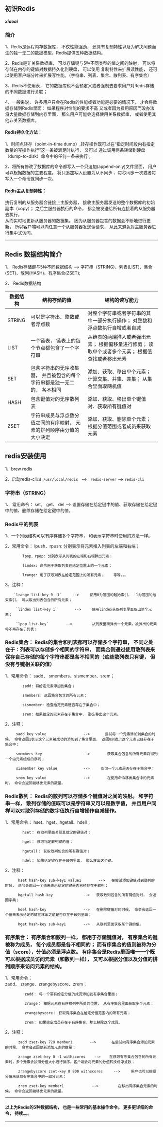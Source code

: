 ## 初识Redis
##### xiaoai

### 简介
1、Redis是远程内存数据库， 不仅性能强劲， 还具有复制特性以及为解决问题而生的独一无二的数据模型，Redis提供五种数据结构。

2、Redis是非关系数据库， 可以存储键与5种不同类型的值之间的映射， 可以将存储在内存的键值对数据持久化到硬盘， 可以使用
复制特性来扩展读性能， 还可以使用客户端分片来扩展写性能。（字符串、列表、集合、散列表、有序集合）

3、Redis不使用表， 它的数据库也不会预定义或者强制去要求用户对Redis存储的不同数据进行关联；

4、一般来说， 许多用户只会在Redis的性能或者功能是必要的情况下， 才会将数据存储到Redis里面： 如果程序对性能的要求不高
又或者因为费用原因而没办法将大量数据存储到内存里面， 那么用户可能会选择使用关系数据库， 或者使用其他非关系数据库。

#### Redis持久化方法：
1、时间点转存（point-in-time dump）,转存操作既可以在“指定时间段内有指定数量的写操作执行”这一条被满足时执行， 又可以
通过调用两条转储到硬盘（dump-to-disk）命令中的任何一条来执行；

2、将所有修改了数据库的命令都写入一个只追加(append-only)文件里面， 用户可以根据数据的主要程度， 将只追加写入设置为从不同步
、每秒同步一次或者每写入一个命令就同步一次。

#### Redis主从复制特性：    

执行复制的从服务器会链接上主服务器， 接收主服务器发送的整个数据库的初始副本（copy）； 之后主服务器执行的命令， 都会被发送给所有连接着的从服务器去执行，     
从而实时地更新从服务器的数据集。 因为从服务器包含的数据会不断地进行更新， 所以客户端可以向任意一个从服务器发送读请求， 从此来避免对主服务器进行集中式访问。
***

## Redis 数据结构简介
1、 Redis存储键与5种不同数据结构 --> 字符串（STRING)、列表(LIST)、集合(SET)、散列(HASH)、有序集合(ZSET);

2、 Redis数据结构

| 数据结构 |          结构存储的值                      |          结构的读写能力               |
| ------- |----------------------------------------| -----------------------------------|
| STRING | 可以是字符串、整数或者浮点数                   | 对整个字符串或者字符串的其中一部分执行操作； 对整数和浮点数执行自增或者自减 |
| LIST   | 一个链表， 链表上的每个节点都包含了一个字符串     | 从链表的两端推入或者弹出元素； 根据偏移量进行修剪； 读取单个或者多个元素； 根据值查找或者移出元素 |
| SET    | 包含字符串的无序收集器， 并且被包含的每个字符串都是独一无二的， 各不相同 | 添加、获取、移出单个元素；  计算交集、并集、差集； 从集合里面取随机值 |
| HASH   | 包含键值对的无序散列表                     | 添加、获取、移出单个键值对、获取所有键值对 |
| ZSET   | 字符串成员与浮点数分值之间的有序映射， 元素的排列顺序由分值的大小决定 | 添加、获取、删除单个元素； 根据分值范围或者成员来获取元素 |


## redis安装使用
1、brew redis       

2、启动redis-cli`cd /usr/local/redis `    --> ` redis-server`   --> `redis-cli`         

### 字符串（STRING）
1、 常用命令： set， get、 del      -->  设置存储在给定键中的值、获取存储在给定键中的值、删除存储在给定键中的值。

### Redis中的列表

1、一个列表结构可以有序存储多个字符串， 和表示字符串时使用的方法一样。      

2、常用命令： 
            lpush、rpush: 分别表示将元素推入列表的左端和右端；          

            lpop、rpop: 分别表示从列表的左端和右端弹出元素；      

            lindex: 命令用于获取列表在给定位置上的一个元素； 

            lrange: 用于获取列表在给定范围上的所有元素；    等等。。。            

3、注释：           

        `lrange list-key 0 -1`     -->     使用0为范围的起始索引， -1为范围的结束索引， 可以取出列表包含的所有元素；    

         `lindex list-key 1`        -->     使用lindex获取列表里面取出单个元素；

         `lpop list-key`        -->         从列表里面弹出一个元素，被弹出的元素将不再存在于列表；
            

### Redis集合： Redis的集合和列表都可以存储多个字符串， 不同之处在于：列表可以存储多个相同的字符串， 而集合则通过使用散列表来保存自己存储的每个字符串都是各不相同的（这些散列表只有键， 但没有与键相关联的值）

1、常用命令： sadd、 smembers、sismember、srem；        

            sadd: 将给定元素添加到集合；          

            smembers: 返回集合包含的所有元素；        

            sismember: 检查给定元素是否存在于集合中；         

            srem: 如果给定的元素存在于集合中， 那么移出这个元素。     

2、注释：       

         sadd key value                 -->       尝试将一个元素添加到集合的时候， 命令返回1表示这个元素被成功的添加到了集合里面， 返回0则表示这个元素已经存在于集合中；     

         smembers key                   -->        获取集合包含的所有元素将得到一个由元素组成的序列； 

         sismember key value            -->     查询一个元素是否存在于集合中；        

         srem key value                 -->        在使用命令移出集合中的元素时， 命令会返回被移出元素的数量。

### Redis散列： Redis的散列可以存储多个键值对之间的映射。 和字符串一样， 散列存储的值既可以是字符串又可以是数字值， 并且用户同样可以对散列存储的数字值执行自增操作自减操作。

1、常用命令： hset、hget、hgetall、hdell；

            hset： 在散列里面关联其给定的键值对；    

            hget： 获取指定散列键的值；

            hgetall： 获取散列包含的所有键值对；  

            hdel： 如果给定键存在于散列里面， 那么移出这个键。  

2、注释：       

          hset hash-key sub-key1 value1        -->   在尝试添加键值对到散列的时候， 命令会返回一个值来表示给定的键是否已经存在于散列；         

          hgetall hash-key              -->   获取散列包含的所有键值对时， 会返回字典；                     

          hdel hash-key                 -->   在删除键值对的时候， 命令会返回一个值来表示给定的键在移出之前是否存在于散列里面；             

          hget hash-key sub-key1        -->   从散列里面获取某个键的值。        

### 有序集合： 有序集合和散列一样， 都用于存储键值对， 有序集合的键被称为成员， 每个成员都是各不相同的； 而有序集合的值则被称为分值（score），分值必须是浮点数。 有序集合是Redis里面唯一一个既可以根据成员访问元素（和散列一样）， 又可以根据分值以及分值的排列顺序来访问元素的结构。

1、常用命令：  
             zadd、 zrange、zrangebyscore、zrem；     

             zadd： 将一个带有给定分值的成员添加到有序集合里面；            

             zrange： 根据元素在有序排列中所处的位置， 从有序集合里面获取多个元素；         

             zrangebyscore： 获取有序集合在给定分值范围内的所有元素；           

             zrem： 如果给定成员存在于有序集合，那么移除这个成员。          
            
2、注释：           

          zadd zset-key 728 member1        -->       在尝试向有序集合添加元素的时候， 命令会返回他新添加元素的数量；       

          zrange zset-key 0 -1 withscores    -->    在获取有序集合包含的所有元素时，多个元素会按照分值大小进行排序，客户端会将元素的分值转换成浮点数；              

          zrangebyscore zset-key 0 800 withscores     -->     用户也可以根据分值来获取有序集合中的一部分元素；          

          zrem zset-key member1             -->         在移出有序集合元素的时候， 命令会返回被移出元素的数量。


***
#### 以上为Redis的5种数据结构， 也是一些常用的基本操作命令。 更多更详细的命令， 待续。。。
***      



            


